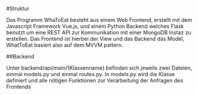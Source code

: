 #Struktur

Das Programm WhaToEat besteht aus einem Web Frontend, erstellt mit dem Javascript Framework Vue.js, und einem Python Backend welches Flask benutzt um eine REST API zur Kommunikation mit einer MongoDB Instaz zu erstellen.
Das Frontend ist hierbei der View und das Backend das Model, WhatToEat basiert also auf dem MVVM pattern. 

##Backend

Unter backend/api/main/{Klassenname} befinden sich jeweils zwei Dateien, einmal models.py und einmal routes.py. In models.py wird die Klasse definiert und alle nötigen Funktionen zur Verarbeitung der Anfragen des Frontends
